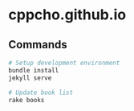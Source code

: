# cppcho.github.io

## Commands

``` bash
# Setup development environment
bundle install
jekyll serve

# Update book list
rake books
```
